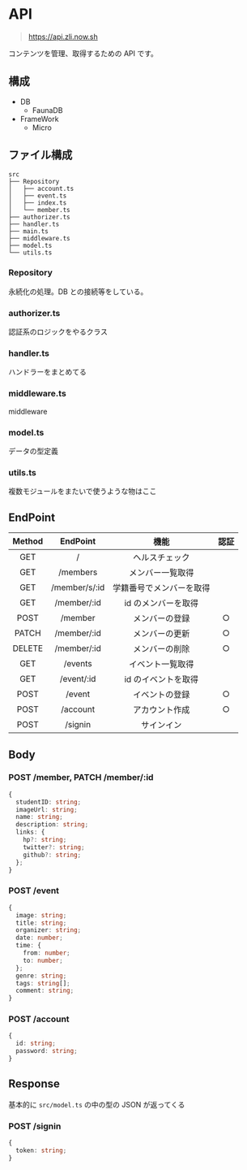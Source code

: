 # API

> https://api.zli.now.sh

コンテンツを管理、取得するための API です。

## 構成

- DB
  - FaunaDB
- FrameWork
  - Micro

## ファイル構成

```
src
├── Repository
│   ├── account.ts
│   ├── event.ts
│   ├── index.ts
│   └── member.ts
├── authorizer.ts
├── handler.ts
├── main.ts
├── middleware.ts
├── model.ts
└── utils.ts
```

### Repository

永続化の処理。DB との接続等をしている。

### authorizer.ts

認証系のロジックをやるクラス

### handler.ts

ハンドラーをまとめてる

### middleware.ts

middleware

### model.ts

データの型定義

### utils.ts

複数モジュールをまたいで使うような物はここ

## EndPoint

| Method |   EndPoint    |           機能           | 認証 |
| :----: | :-----------: | :----------------------: | :--: |
|  GET   |       /       |      ヘルスチェック      |      |
|  GET   |   /members    |     メンバー一覧取得     |      |
|  GET   | /member/s/:id | 学籍番号でメンバーを取得 |      |
|  GET   |  /member/:id  |   id のメンバーを取得    |      |
|  POST  |    /member    |      メンバーの登録      |  ○   |
| PATCH  |  /member/:id  |      メンバーの更新      |  ○   |
| DELETE |  /member/:id  |      メンバーの削除      |  ○   |
|  GET   |    /events    |     イベント一覧取得     |      |
|  GET   |  /event/:id   |   id のイベントを取得    |      |
|  POST  |    /event     |      イベントの登録      |  ○   |
|  POST  |   /account    |      アカウント作成      |  ○   |
|  POST  |    /signin    |        サインイン        |      |

## Body

### POST /member, PATCH /member/:id

```ts
{
  studentID: string;
  imageUrl: string;
  name: string;
  description: string;
  links: {
    hp?: string;
    twitter?: string;
    github?: string;
  };
}
```

### POST /event

```ts
{
  image: string;
  title: string;
  organizer: string;
  date: number;
  time: {
    from: number;
    to: number;
  };
  genre: string;
  tags: string[];
  comment: string;
}
```

### POST /account

```ts
{
  id: string;
  password: string;
}
```

## Response

基本的に `src/model.ts` の中の型の JSON が返ってくる

### POST /signin

```ts
{
  token: string;
}
```
